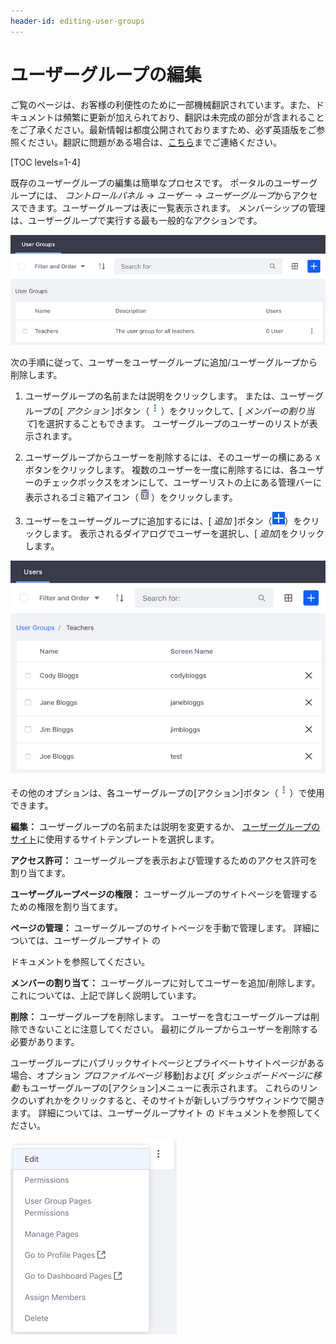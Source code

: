 ```yaml
---
header-id: editing-user-groups
---
```


# ユーザーグループの編集

<p class="alert alert-info"><span class="wysiwyg-color-blue120">ご覧のページは、お客様の利便性のために一部機械翻訳されています。また、ドキュメントは頻繁に更新が加えられており、翻訳は未完成の部分が含まれることをご了承ください。最新情報は都度公開されておりますため、必ず英語版をご参照ください。翻訳に問題がある場合は、<a href="mailto:support-content-jp@liferay.com">こちら</a>までご連絡ください。</span></p>

[TOC levels=1-4]

既存のユーザーグループの編集は簡単なプロセスです。 ポータルのユーザーグループには、 *コントロールパネル* → *ユーザー* → *ユーザーグループ*からアクセスできます。ユーザーグループは表に一覧表示されます。 メンバーシップの管理は、ユーザーグループで実行する最も一般的なアクションです。

![図1：ユーザーグループがテーブルに表示されます。](../../../images/user-groups-table.png)

次の手順に従って、ユーザーをユーザーグループに追加/ユーザーグループから削除します。

1.  ユーザーグループの名前または説明をクリックします。 または、ユーザーグループの[ *アクション* ]ボタン（![Actions](../../../images/icon-actions.png)）をクリックして、[ *メンバーの割り当て*]を選択することもできます。 ユーザーグループのユーザーのリストが表示されます。

2.  ユーザーグループからユーザーを削除するには、そのユーザーの横にある `X` ボタンをクリックします。 複数のユーザーを一度に削除するには、各ユーザーのチェックボックスをオンにして、ユーザーリストの上にある管理バーに表示されるゴミ箱アイコン（![Trash](../../../images/icon-trash.png)）をクリックします。

3.  ユーザーをユーザーグループに追加するには、[ *追加* ]ボタン（![Add](../../../images/icon-add.png)）をクリックします。 表示されるダイアログでユーザーを選択し、[ *追加*]をクリックします。

![図2：ユーザーのリストでは、ユーザーグループのメンバーシップを管理できます。](../../../images/user-groups-users.png)

その他のオプションは、各ユーザーグループの[アクション]ボタン（![Actions](../../../images/icon-actions.png)）で使用できます。

**編集：** ユーザーグループの名前または説明を変更するか、 [ユーザーグループのサイト](/docs/7-1/user/-/knowledge_base/u/user-group-sites)に使用するサイトテンプレートを選択します。

**アクセス許可：** ユーザーグループを表示および管理するためのアクセス許可を割り当てます。

**ユーザーグループページの権限：** ユーザーグループのサイトページを管理するための権限を割り当てます。

**ページの管理：** ユーザーグループのサイトページを手動で管理します。 詳細については、ユーザーグループサイト</a> の

ドキュメントを参照してください。</p> 

**メンバーの割り当て：** ユーザーグループに対してユーザーを追加/削除します。 これについては、上記で詳しく説明しています。

**削除：** ユーザーグループを削除します。 ユーザーを含むユーザーグループは削除できないことに注意してください。 最初にグループからユーザーを削除する必要があります。

ユーザーグループにパブリックサイトページとプライベートサイトページがある場合、オプション *プロファイルページ* 移動]および[ *ダッシュボードページに移動* もユーザーグループの[アクション]メニューに表示されます。 これらのリンクのいずれかをクリックすると、そのサイトが新しいブラウザウィンドウで開きます。 詳細については、ユーザーグループサイト</a> の ドキュメントを参照してください。</p> 

![図3：ユーザーグループの[アクション]メニュー](../../../images/user-groups-actions.png)
